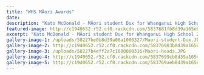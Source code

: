 ```yaml
---
title: "WHS MÄori Awards"
date: 
description: "Kato McDonald - MÄori student Dux for Whanganui High School 2016, held at the Wanganui racecourse on 27 October."
featured-image: http://c1940652.r52.cf0.rackcdn.com/5837681fb8d39a165e000298/IMG_1583-for-web.jpg
excerpt: "Kato McDonald - MÄori student Dux for Whanganui High School 2016, held at the Wanganui racecourse function centre on Thursday 27 October."
gallery-image-1: /uploads/58227be0b8d39a06a1000327/Maori-student-Dux.JPG
gallery-image-2: http://c1940652.r52.cf0.rackcdn.com/58376983b8d39a165e00029c/12161.jpg
gallery-image-3: /uploads/58227b4eff2a7c1600000316/Maori-heads.JPG
gallery-image-4: http://c1940652.r52.cf0.rackcdn.com/5837699cb8d39a165e00029e/12331.jpg
gallery-image-5: http://c1940652.r52.cf0.rackcdn.com/583769aeb8d39a165e0002a0/12314.jpg
---
```

